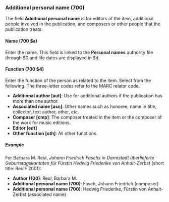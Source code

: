 ### Additional personal name (700)

The field **Additional personal name** is for editors of the item, additional people involved in the publication, and composers
or other people that the publication treats.

#### Name (700 $a)

Enter the name. This field is linked to the **Personal names** authority file through $0 and life dates are displayed in $d.

#### Function (700 $4)

Enter the function of the person as related to the item. Select from the following. The three-letter codes refer to the MARC relator code.  

- **Additional author [aut]**: Use for additional authors if the publication has more than one author.
- **Associated name [asn]**: Other names such as honoree, name in title, collector, text author, other, etc.
- **Composer [cmp]**: The composer treated in the item or the composer of the work for music editions.
- **Editor [edt]**  
- **Other function [oth]**: All other functions.

##### Example

For Barbara M. Reul, _Johann Friedrich Faschs in Darmstadt überlieferte Geburtstagskantaten für Fürstin Hedwig Friederike von Anhalt-Zerbst_ (short title: ReulF 2001):
- **Author (100)**: Reul, Barbara M.
- **Additional personal name (700)**: Fasch, Johann Friedrich (composer)
- **Additional personal name (700)**: Hedwig Friederike, Fürstin von Anhalt-Zerbst (associated name)
